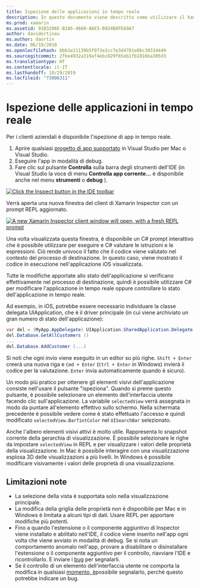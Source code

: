 ```yaml
---
title: Ispezione delle applicazioni in tempo reale
description: In questo documento viene descritto come utilizzare il Xamarin Inspector per esaminare le applicazioni. Vengono inoltre illustrate le limitazioni dello strumento Xamarin Inspector.
ms.prod: xamarin
ms.assetid: 91B3206E-B2A5-4660-A6E5-B924B8FE69A7
author: davidortinau
ms.author: daortin
ms.date: 06/19/2018
ms.openlocfilehash: bbb1e21139b5f073e2cc7e3d4781e8bc38334449
ms.sourcegitcommit: 2fbe4932a319af4ebc829f65eb1fb1816ba305d3
ms.translationtype: HT
ms.contentlocale: it-IT
ms.lasthandoff: 10/29/2019
ms.locfileid: "73006311"
---
```

# <a name="inspecting-live-applications"></a>Ispezione delle applicazioni in tempo reale

Per i clienti aziendali è disponibile l'ispezione di app in tempo reale.

1. Aprire qualsiasi [progetto di app supportato](~/tools/inspector/install.md#supported-platforms) in Visual Studio per Mac o Visual Studio.
1. Eseguire l'app in modalità di debug.
1. Fare clic sul pulsante **Controlla** sulla barra degli strumenti dell'IDE (in Visual Studio la voce di menu **Controlla app corrente...** è disponibile anche nel menu **strumenti** o **debug** ).

[![](inspect-images/mac-heres-the-button.png "Click the Inspect button in the IDE toolbar")](inspect-images/mac-heres-the-button.png#lightbox)

Verrà aperta una nuova finestra del client di Xamarin Inspector con un prompt REPL aggiornato.

[![](inspect-images/inspector-0.7.0-map-inspect-small.png "A new Xamarin Inspector client window will open, with a fresh REPL prompt")](inspect-images/inspector-0.7.0-map-inspect.png#lightbox)

Una volta visualizzata questa finestra, è disponibile un C# prompt interattivo che è possibile utilizzare per eseguire e C# valutare le istruzioni e le espressioni. Ciò rende univoco il fatto che il codice viene valutato nel contesto del processo di destinazione. In questo caso, viene mostrato il codice in esecuzione nell'applicazione iOS visualizzata.

Tutte le modifiche apportate allo stato dell'applicazione si verificano effettivamente nel processo di destinazione, quindi è possibile utilizzare C# per modificare l'applicazione in tempo reale oppure controllare lo stato dell'applicazione in tempo reale.

Ad esempio, in iOS, potrebbe essere necessario individuare la classe delegata UIApplication, che è il driver principale (in cui viene archiviato un gran numero di stato dell'applicazione):

```csharp
var del = (MyApp.AppDelegate) UIApplication.SharedApplication.Delegate
del.Database.GetAllCustomers ()
...
del.Database.AddCustomer (...)
```

Si noti che ogni invio viene eseguito in un editor su più righe. `Shift + Enter` creerà una nuova riga e `Cmd + Enter` (`Ctrl + Enter` in Windows) invierà il codice per la valutazione. `Enter` invia automaticamente quando è sicuro).

Un modo più pratico per ottenere gli elementi visivi dell'applicazione consiste nell'usare il pulsante "ispeziona". Quando si preme questo pulsante, è possibile selezionare un elemento dell'interfaccia utente facendo clic sull'applicazione. La variabile `selectedView` verrà assegnata in modo da puntare all'elemento effettivo sullo schermo. Nella schermata precedente è possibile vedere come è stato effettuato l'accesso e quindi modificato `selectedView.BarTintColor` nel `UISearchBar` selezionato.

Anche l'albero elementi visivi attivi è molto utile. Rappresenta lo snapshot corrente della gerarchia di visualizzazione. È possibile selezionare le righe da impostare `selectedView` in REPL e per visualizzare i valori delle proprietà della visualizzazione. In Mac è possibile interagire con una visualizzazione esplosa 3D delle visualizzazioni a più livelli. In Windows è possibile modificare visivamente i valori delle proprietà di una visualizzazione.

## <a name="known-limitations"></a>Limitazioni note

- La selezione della vista è supportata solo nella visualizzazione principale.
- La modifica della griglia delle proprietà non è disponibile per Mac e in Windows è limitata a alcuni tipi di dati. Usare REPL per apportare modifiche più potenti.
- Fino a quando l'estensione o il componente aggiuntivo di Inspector viene installato e abilitato nell'IDE, il codice viene inserito nell'app ogni volta che viene avviato in modalità di debug. Se si nota un comportamento anomalo nell'app, provare a disabilitare o disinstallare l'estensione o il componente aggiuntivo per il controllo, riavviare l'IDE e ricontrollarlo. E inviare i [bug](~/tools/inspector/install.md#reporting-bugs) per segnalarli.
- Se il controllo di un elemento dell'interfaccia utente ne comporta la modifica in qualsiasi [momento, è](~/tools/inspector/install.md#reporting-bugs)possibile segnalarlo, perché questo potrebbe indicare un bug.
